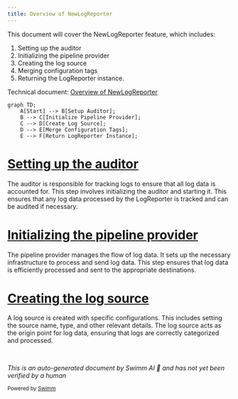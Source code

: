 ```yaml
---
title: Overview of NewLogReporter
---
```

This document will cover the NewLogReporter feature, which includes:

1. Setting up the auditor
2. Initializing the pipeline provider
3. Creating the log source
4. Merging configuration tags
5. Returning the LogReporter instance.

Technical document: <SwmLink doc-title="Overview of NewLogReporter">[Overview of NewLogReporter](/.swm/overview-of-newlogreporter.0pkij0hp.sw.md)</SwmLink>

```mermaid
graph TD;
    A[Start] --> B[Setup Auditor];
    B --> C[Initialize Pipeline Provider];
    C --> D[Create Log Source];
    D --> E[Merge Configuration Tags];
    E --> F[Return LogReporter Instance];
```

# [Setting up the auditor](https://app.swimm.io/repos/Z2l0aHViJTNBJTNBZGF0YWRvZy1hZ2VudCUzQSUzQVN3aW1tLURlbW8=/docs/0pkij0hp#setup-the-auditor)

The auditor is responsible for tracking logs to ensure that all log data is accounted for. This step involves initializing the auditor and starting it. This ensures that any log data processed by the LogReporter is tracked and can be audited if necessary.

# [Initializing the pipeline provider](https://app.swimm.io/repos/Z2l0aHViJTNBJTNBZGF0YWRvZy1hZ2VudCUzQSUzQVN3aW1tLURlbW8=/docs/0pkij0hp#setup-the-pipeline-provider-that-provides-pairs-of-processor-and-sender)

The pipeline provider manages the flow of log data. It sets up the necessary infrastructure to process and send log data. This step ensures that log data is efficiently processed and sent to the appropriate destinations.

# [Creating the log source](https://app.swimm.io/repos/Z2l0aHViJTNBJTNBZGF0YWRvZy1hZ2VudCUzQSUzQVN3aW1tLURlbW8=/docs/0pkij0hp#logsource--sourcesnewlogsource)

A log source is created with specific configurations. This includes setting the source name, type, and other relevant details. The log source acts as the origin point for log data, ensuring that logs are correctly categorized and processed.

&nbsp;

*This is an auto-generated document by Swimm AI 🌊 and has not yet been verified by a human*

<SwmMeta version="3.0.0" repo-id="Z2l0aHViJTNBJTNBZGF0YWRvZy1hZ2VudCUzQSUzQVN3aW1tLURlbW8=" repo-name="datadog-agent"><sup>Powered by [Swimm](/)</sup></SwmMeta>
